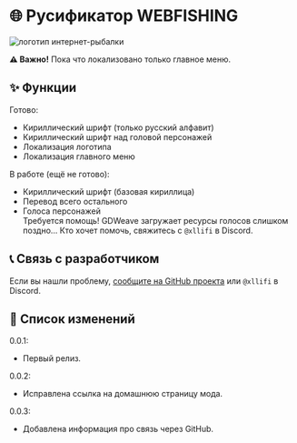 # 🌐 Русификатор WEBFISHING

![логотип интернет-рыбалки](https://i.ibb.co/vDbgMz5/logo2.png)

**⚠️ Важно!** Пока что локализовано только главное меню.

## ✨ Функции

Готово:

- Кириллический шрифт (только русский алфавит)
- Кириллический шрифт над головой персонажей
- Локализация логотипа
- Локализация главного меню

В работе (ещё не готово):

- Кириллический шрифт (базовая кириллица)
- Перевод всего остального
- Голоса персонажей  
  Требуется помощь! GDWeave загружает ресурсы голосов слишком поздно... Кто хочет помочь, свяжитесь с `@xllifi` в Discord.

## 📞 Связь с разработчиком

Если вы нашли проблему, [сообщите на GitHub проекта](https://github.com/xllifi/WFRus/issues/new) или `@xllifi` в Discord.

## 📃 Список изменений

0.0.1:

- Первый релиз.

0.0.2:

- Исправлена ссылка на домашнюю страницу мода.

0.0.3:

- Добавлена информация про связь через GitHub.
